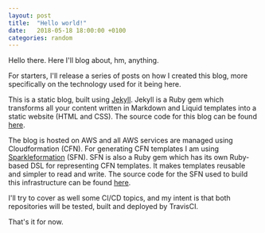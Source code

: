 ```yaml
---
layout: post
title:  "Hello world!"
date:   2018-05-18 18:00:00 +0100
categories: random
---
```

Hello there. Here I'll blog about, hm, anything.

For starters, I'll release a series of posts on how I created this blog, more specifically on the technology used for it being here.

This is a static blog, built using [Jekyll][jekyll-gh]. Jekyll is a Ruby gem which transforms all your content written in Markdown and Liquid templates into a static website (HTML and CSS). The source code for this blog can be found [here][gabrielparreiras-jekyll-gh].

The blog is hosted on AWS and all AWS services are managed using Cloudformation (CFN). For generating CFN templates I am using [Sparkleformation][sfn-gh] (SFN). SFN is also a Ruby gem which has its own Ruby-based DSL for representing CFN templates. It makes templates reusable and simpler to read and write. The source code for the SFN used to build this infrastructure can be found [here][gabrielparreiras-sfn-gh].

I'll try to cover as well some CI/CD topics, and my intent is that both repositories will be tested, built and deployed by TravisCI.

That's it for now.

[jekyll-gh]: https://github.com/jekyll/jekyll
[gabrielparreiras-jekyll-gh]: https://github.com/gmpify/gabrielparreiras.com-blog
[sfn-gh]: https://github.com/sparkleformation/sfn
[gabrielparreiras-sfn-gh]: https://github.com/gmpify/gabrielparreiras.com-sfn
